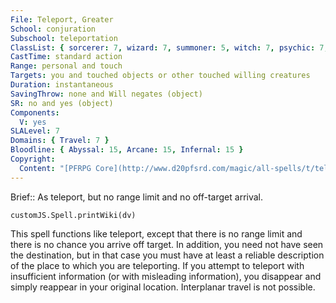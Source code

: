 ```yaml
---
File: Teleport, Greater
School: conjuration
Subschool: teleportation
ClassList: { sorcerer: 7, wizard: 7, summoner: 5, witch: 7, psychic: 7, unchained summoner: 6 }
CastTime: standard action
Range: personal and touch
Targets: you and touched objects or other touched willing creatures
Duration: instantaneous
SavingThrow: none and Will negates (object)
SR: no and yes (object)
Components:
  V: yes
SLALevel: 7
Domains: { Travel: 7 }
Bloodline: { Abyssal: 15, Arcane: 15, Infernal: 15 }
Copyright:
  Content: "[PFRPG Core](http://www.d20pfsrd.com/magic/all-spells/t/teleport)"
---
```

Brief:: As teleport, but no range limit and no off-target arrival.

```dataviewjs
customJS.Spell.printWiki(dv)
```

This spell functions like teleport, except that there is no range limit and there is no chance you arrive off target. In addition, you need not have seen the destination, but in that case you must have at least a reliable description of the place to which you are teleporting. If you attempt to teleport with insufficient information (or with misleading information), you disappear and simply reappear in your original location. Interplanar travel is not possible.
